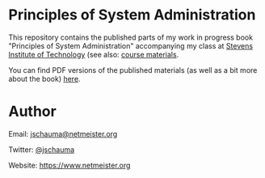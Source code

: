 Principles of System Administration
===================================

This repository contains the published parts of my
work in progress book "Principles of System
Administration" accompanying my class at
[Stevens Institute of Technology](http://www.cs.stevens.edu/~jschauma/615/)
(see also: [course materials](https://github.com/jschauma/cs615asa).

You can find PDF versions of the published materials
(as well as a bit more about the book)
[here](https://www.netmeister.org/book/).

Author
======
Email: jschauma@netmeister.org

Twitter: [@jschauma](https://twitter.com/jschauma)

Website: https://www.netmeister.org
